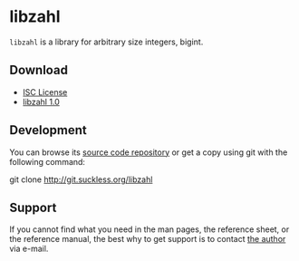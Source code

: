libzahl
=======
`libzahl` is a library for arbitrary size integers, bigint.

Download
--------
* [ISC License](http://git.suckless.org/libzahl/plain/LICENSE)
* [libzahl 1.0](http://git.suckless.org/libzahl/snapshot/libzahl-1.0.tar.gz)

Development
-----------
You can browse its [source code repository](http://git.suckless.org/libzahl)
or get a copy using git with the following command:

git clone http://git.suckless.org/libzahl

Support
-------
If you cannot find what you need in the man pages, the
reference sheet, or the reference manual, the best why
to get support is to contact
[the author](http://suckless.org/people/maandree) via
e-mail.
